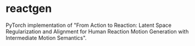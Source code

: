 # reactgen
PyTorch implementation of "From Action to Reaction: Latent Space Regularization and Alignment for Human Reaction Motion Generation with Intermediate Motion Semantics".
